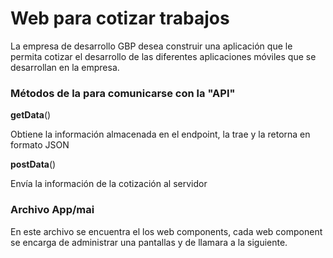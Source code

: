 # Web para cotizar trabajos 

La empresa de desarrollo GBP desea construir una aplicación que le permita cotizar el desarrollo de las diferentes aplicaciones móviles que se desarrollan en la empresa.



### Métodos de la para comunicarse con la "API"

 **getData**() 

Obtiene la información almacenada en el endpoint, la trae y la retorna en formato JSON

**postData**()

Envía la información de la cotización al servidor 



### Archivo App/mai

En este archivo se encuentra el los web components, cada web component se encarga de administrar una pantallas y de llamara a la siguiente.





